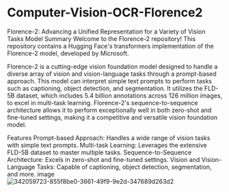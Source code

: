 # Computer-Vision-OCR-Florence2
Florence-2: Advancing a Unified Representation for a Variety of Vision Tasks
Model Summary
Welcome to the Florence-2 repository! This repository contains a Hugging Face's transformers implementation of the Florence-2 model, developed by Microsoft.

Florence-2 is a cutting-edge vision foundation model designed to handle a diverse array of vision and vision-language tasks through a prompt-based approach. This model can interpret simple text prompts to perform tasks such as captioning, object detection, and segmentation. It utilizes the FLD-5B dataset, which includes 5.4 billion annotations across 126 million images, to excel in multi-task learning. Florence-2's sequence-to-sequence architecture allows it to perform exceptionally well in both zero-shot and fine-tuned settings, making it a competitive and versatile vision foundation model.



Features
Prompt-based Approach: Handles a wide range of vision tasks with simple text prompts.
Multi-task Learning: Leverages the extensive FLD-5B dataset to master multiple tasks.
Sequence-to-Sequence Architecture: Excels in zero-shot and fine-tuned settings.
Vision and Vision-Language Tasks: Capable of captioning, object detection, segmentation, and more.
image
![342059723-855f8be0-3661-49f9-9e2d-347689d263d2](https://github.com/user-attachments/assets/821f1b74-8c42-4f95-ac26-b0ed8b553434)


